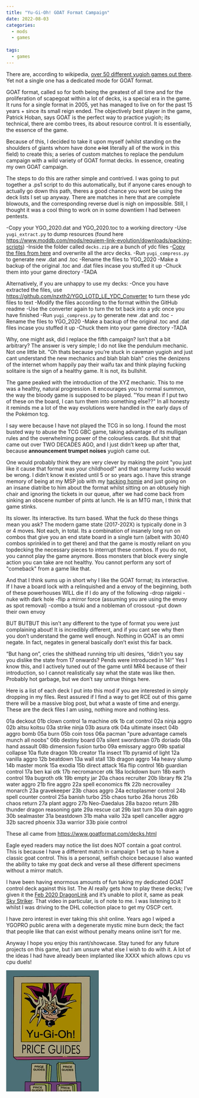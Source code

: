 ```yaml
---
title: "Yu-Gi-Oh! GOAT Format Campaign"
date: 2022-08-03
categories:
  - mods
  - games
  
tags:
  - games
---
```


There are, according to wikipedia, [over 50 different yugioh games out there](https://en.wikipedia.org/wiki/List_of_Yu-Gi-Oh!_video_games). Yet not a single one has a dedicated mode for GOAT format.

GOAT format, called so for both being the greatest of all time and for the proliferation of scapegoat within a lot of decks, is a special era in the game. It runs for a single format in 2005, yet has managed to live on for the past 15 years + since its small reign ended. The objectively best player in the game, Patrick Hoban, says GOAT is the perfect way to practice yugioh; its technical, there are combo trees, its about resource control. It is essentially, the essence of the game. 

Because of this, I decided to take it upon myself (whilst standing on the shoulders of giants whom have done ~~a lot~~ literally all of the work in this field) to create this; a series of custom matches to replace the pendulum campaign with a wild variety of GOAT format decks. In essence, creating my own GOAT campaign.

The steps to do this are rather simple and contrived. I was going to put together a .ps1 script to do this automatically, but if anyone cares enough to actually go down this path, theres a good chance you wont be using the deck lists I set up anyway. There are matches in here that are complete blowouts, and the corresponding reverse duel is nigh on impossible. Still, I thought it was a cool thing to work on in some downtiem I had between pentests.

-Copy your YGO_2020.dat and YGO_2020.toc to a working directory
-Use `yugi_extract.py` to dump resources (found here https://www.moddb.com/mods/requiem-link-evolution/downloads/packing-scripts)
-Inside the folder called ``decks.zip`` are a bunch of ydc files
-[Copy the files from here](https://github.com/onecloudemoji/onecloudemoji.github.io/blob/master/assets/images/yugioh/arcv%20decks.zip) and overwrite all the arcv decks.
-Run `yugi_compress.py` to generate new .dat and .toc
-Rename the files to YGO_2020
-Make a backup of the original .toc and .dat files incase you stuffed it up
-Chuck them into your game directory 
-TADA

Alternatively, if you are unhappy to use my decks:
-Once you have extracted the files, use https://github.com/nzxth2/YGO_LOTD_LE_YDC_Converter to turn these ydc files to text
-Modify the files according to the format within the GitHub readme 
-Use the converter again to turn the txt back into a ydc once you have finished
-Run `yugi_compress.py` to generate new .dat and .toc
-Rename the files to YGO_2020
-Make a backup of the original .toc and .dat files incase you stuffed it up
-Chuck them into your game directory 
-TADA

Why, one might ask, did I replace the fifth campaign? Isn’t that a bit arbitrary? The answer is very simple; I do not like the pendulum mechanic. Not one little bit. "Oh thats because you’re stuck in caveman yugioh and just cant understand the new mechanics and blah blah blah" cries the denizens of the internet whom happily pay their waifu tax and think playing fucking solitaire is the sign of a healthy game. It is not, its bullshit.

The game peaked with the introduction of the XYZ mechanic. This to me was a healthy, natural progression. It encourages you to normal summon, the way the bloody game is supposed to be played. "You mean if I put two of these on the board, I can turn them into something else??" In all honesty it reminds me a lot of the way evolutions were handled in the early days of the Pokémon tcg. 

I say were because I have not played the TCG in so long. I found the most busted way to abuse the TCG GBC game, taking advantage of its mulligan rules and the overwhelming power of the colourless cards. But shit that came out over TWO DECADES AGO, and I just didn’t keep up after that, because **announcement trumpet noises** yugioh came out.

One would probably think they are very clever by making the point "you just like it cause that format was your childhood!" and that smarmy fucko would be wrong. I didn’t know it existed until 5 or so years ago. I have this strange memory of being at my MSP job with my [hacking homie](https://kymb0.github.io/) and just going on an insane diatribe to him about the format whilst sitting on an obtusely high chair and ignoring the tickets in our queue, after we had come back from sinking an obscene number of pints at lunch. He is an MTG man, I think that game stinks.

Its slower. Its interactive. Its turn based. What the fuck do these things mean you ask? The modern game state (2017-202X) is typically done in 3 or 4 moves. Not each, in total. Its a combination of insanely long run on combos that give you an end state board in a single turn (albeit with 30/40 combos sprinkled in to get there) and that the game is mostly reliant on you topdecking the necessary pieces to interrupt these combos. If you do not, you cannot play the game anymore. Boss monsters that block every single action you can take are not healthy. You cannot perform any sort of "comeback" from a game like that.

And that I think sums up in short why I like the GOAT format; its interactive. If I have a board lock with a relinquished and a envoy of the beginning, both of these powerhouses WILL die if I do any of the following
-drop raigeki
-nuke with dark hole
-flip a mirror force (assuming you are using the envoy as spot removal)
-combo a tsuki and a nobleman of crossout
-put down their own envoy

BUT BUTBUT this isn’t any different to the type of format you were just complaining about! It is incredibly different, and if you cant see why then you don’t understand the game well enough. Nothing in GOAT is an omni negate. In fact, negates in general basically don’t exist this far back.

“But hang on”, cries the shithead running trip ulti desires, “didn’t you say you dislike the state from 17 onwards? Pends were introduced in 14!” Yes I know this, and I actively tuned out of the game until MR4 because of their introduction, so I cannot realistically say what the state was like then. Probably hot garbage, but we don’t say untrue things here.

Here is a list of each deck I put into this mod if you are interested in simply dropping in my files. Rest assured if I find a way to get RCE out of this game there will be a massive blog post, but what a waste of time and energy. These are the deck files I am using, nothing more and nothing less.

01a deckout
01b clown control
1a machine otk
1b cat control
02a ninja aggro
02b aitsu koitsu
03a strike ninja
03b asura otk
04a ultimate insect
04b aggro bomb
05a burn
05b coin toss
06a pacman "pure advantage camels munch all noobs"
06b destiny board
07a silent swordsman
07b doriado
08a hand assault
08b dimension fusion turbo
09a emissary aggro
09b spatial collapse
10a flute dragon
10b creator
11a insect
11b pyramid of light
12a vanilla aggro
12b beatdown
13a wall stall
13b dragon aggro
14a heavy slump
14b master monk
15a exodia
15b direct attack
16a flip control
16b guardian control
17a ben kai otk
17b necromancer otk
18a lockdown burn
18b earth control
19a bugroth otk
19b empty jar
20a chaos recruiter
20b library ftk
21a water aggro
21b fire aggro
22a spell economics ftk
22b necrovalley monarch
23a gravekeeper
23b chaos aggro
24a ectoplasmer control
24b spell counter control
25a banish turbo
25b chaos turbo
26a horus
26b chaos return
27a plant aggro
27b Neo-Daedalus
28a bazoo return
28b thunder dragon reasoning gate
29a rescue cat
29b last turn
30a drain aggro
30b sealmaster
31a beastdown
31b maha vailo
32a spell canceller aggro
32b sacred phoenix
33a warrior
33b pixie control

These all came from https://www.goatformat.com/decks.html

Eagle eyed readers may notice the list does NOT contain a goat control. This is because I have a different match in campaign 1 set up to have a classic goat control. This is a personal, selfish choice because I also wanted the ability to take my goat deck and verse all these different specimens without a mirror match. 

I have been having enormous amounts of fun taking my dedicated GOAT control deck against this list. The AI really gets how to play these decks; I’ve given it the [Feb 2020 DragonLink](https://www.youtube.com/watch?v=xBX-dOaNA-g) and it’s unable to pilot it, same as peak [Sky Striker](https://www.youtube.com/watch?v=f3qzP3xZbX0). That video in particular, is of note to me. I was listening to it whilst I was driving to the DHL collection place to get my OSCP cert. 

I have zero interest in ever taking this shit online. Years ago I wiped a YGOPRO public arena with a degenerate mystic mine burn deck; the fact that people like that can exist without penalty means online isn’t for me.   

Anyway I hope you enjoy this rant/showcase. Stay tuned for any future projects on this game, but I am unsure what else I wish to do with it. A lot of the ideas I had have already been implanted like XXXX which allows cpu vs cpu duels!

![yugioh](/assets/images/yugioh/yugioh.png)
